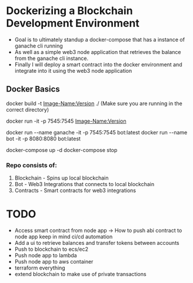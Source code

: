 # Dockerizing a Blockchain Development Environment

- Goal is to ultimately standup a docker-compose that has a instance of ganache cli running 
- As well as a simple web3 node application that retrieves the balance from the ganache cli instance.
- Finally I will deploy a smart contract into the docker environment and integrate into it using the web3 node application

## Docker Basics

docker build -t <Image-Name:Version>  ./ (Make sure you are running in the correct directory)

docker run -it -p 7545:7545 <Image-Name:Version>

docker run --name ganache -it -p 7545:7545 bot:latest
docker run --name bot -it -p 8080:8080 bot:latest

docker-compose up -d
docker-compose stop 

### Repo consists of:
1. Blockchain - Spins up local blockchain
2. Bot - Web3 Integrations that connects to local blockchain
3. Contracts - Smart contracts for web3 integrations 



# TODO

- Access smart contract from node app -> How to push abi contract to node app keep in mind ci/cd automation 
- Add a ui to retrieve balances and transfer tokens between accounts
- Push to blockchain to ecs/ec2
- Push node app to lambda 
- Push node app to aws container
- terraform everything
- extend blockchain to make use of private transactions
